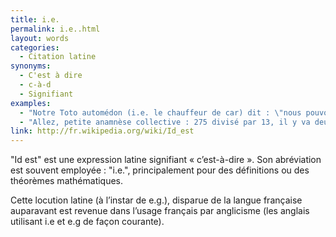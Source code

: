```yaml
---
title: i.e.
permalink: i.e..html
layout: words
categories:
  - Citation latine
synonyms:
  - C'est à dire
  - c-à-d
  - Signifiant
examples:
  - "Notre Toto automédon (i.e. le chauffeur de car) dit : \"nous pouvons loger tout le monde !\" (cf. histoires)."
  - "Allez, petite anamnèse collective : 275 divisé par 13, il y va deux fois, deux fois 13 égalent 26, ôtés de 27 égalent 1, etc., bref, on arrive, sous forme linéaire, à 275=13× 21+2. Mais 275 c'est quoi ? 5, c'est le chiffre des unités, 7, celui des dizaines, 2, celui des centaines, i.e. 275=2× 102+7× 10+5 (cf. histoires). "
link: http://fr.wikipedia.org/wiki/Id_est
---
```


"Id est" est une expression latine signifiant « c’est-à-dire ». Son abréviation est souvent employée : "i.e.", principalement pour des définitions ou des théorèmes mathématiques.

Cette locution latine (à l’instar de e.g.), disparue de la langue française auparavant est revenue dans l’usage français par anglicisme (les anglais utilisant i.e et e.g de façon courante).

